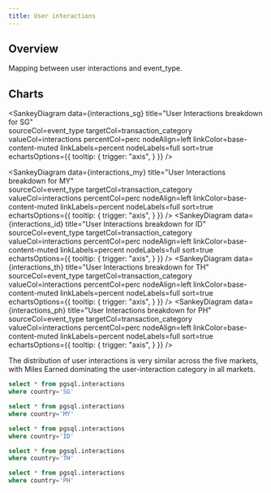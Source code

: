 ```yaml
---
title: User interactions
---
```


## Overview
Mapping between user interactions and event_type.
## Charts


<SankeyDiagram 
    data={interactions_sg} 
    title="User Interactions breakdown for SG"  
    sourceCol=event_type 
    targetCol=transaction_category 
    valueCol=interactions 
    percentCol=perc
    nodeAlign=left
    linkColor=base-content-muted
    linkLabels=percent
    nodeLabels=full
    sort=true
    echartsOptions={{
    tooltip: {
        trigger: "axis",
    }
}}
/>

<SankeyDiagram 
    data={interactions_my} 
    title="User Interactions breakdown for MY"  
    sourceCol=event_type 
    targetCol=transaction_category 
    valueCol=interactions 
    percentCol=perc
    nodeAlign=left
    linkColor=base-content-muted
    linkLabels=percent
    nodeLabels=full
    sort=true
    echartsOptions={{
    tooltip: {
        trigger: "axis",
    }
}}
/>
<SankeyDiagram 
    data={interactions_id} 
    title="User Interactions breakdown for ID"  
    sourceCol=event_type 
    targetCol=transaction_category 
    valueCol=interactions 
    percentCol=perc
    nodeAlign=left
    linkColor=base-content-muted
    linkLabels=percent
    nodeLabels=full
    sort=true
    echartsOptions={{
    tooltip: {
        trigger: "axis",
    }
}}
/>
<SankeyDiagram 
    data={interactions_th} 
    title="User Interactions breakdown for TH"  
    sourceCol=event_type 
    targetCol=transaction_category 
    valueCol=interactions 
    percentCol=perc
    nodeAlign=left
    linkColor=base-content-muted
    linkLabels=percent
    nodeLabels=full
    sort=true
    echartsOptions={{
    tooltip: {
        trigger: "axis",
    }
}}
/>
<SankeyDiagram 
    data={interactions_ph} 
    title="User Interactions breakdown for PH"  
    sourceCol=event_type 
    targetCol=transaction_category 
    valueCol=interactions 
    percentCol=perc
    nodeAlign=left
    linkColor=base-content-muted
    linkLabels=percent
    nodeLabels=full
    sort=true
    echartsOptions={{
    tooltip: {
        trigger: "axis",
    }
}}
/>

The distribution of user interactions is very similar across the five markets, with Miles Earned dominating the user-interaction category in all markets. 




```sql interactions_sg
select * from pgsql.interactions
where country='SG'
```


```sql interactions_my
select * from pgsql.interactions
where country='MY'
```

```sql interactions_id
select * from pgsql.interactions
where country='ID'
```
```sql interactions_th
select * from pgsql.interactions
where country='TH'
```
```sql interactions_ph
select * from pgsql.interactions
where country='PH'
```
